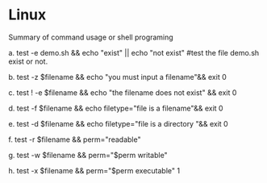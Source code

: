# Linux
Summary of command usage or shell programing

a.	test -e demo.sh && echo "exist" || echo "not exist" #test the file demo.sh exist or not.

b.	test -z $filename && echo "you must input a filename"&& exit 0

c.	test ! -e $filename && echo "the filename does not exist" && exit 0

d.	test -f $filename && echo filetype="file is a filename"&& exit 0

e.	test -d $filename && echo filetype="file is a directory "&& exit 0

f.	test -r $filename && perm="readable"

g.	test -w $filename && perm="$perm writable"

h.	test -x $filename && perm="$perm executable" 1

